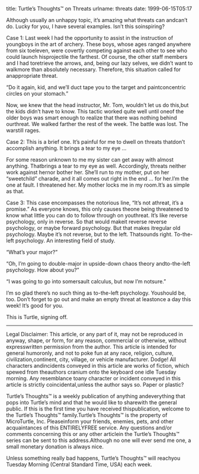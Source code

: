 title: Turtle&#x02bc;s Thoughts&trade; on Threats
urlname: threats
date: 1999-06-15T05:17

Although usually an unhappy topic, it&#x02bc;s amazing what threats can andcan&#x02bc;t do. Lucky for you, I have several examples. Isn&#x02bc;t this soinspiring?

Case 1: Last week I had the opportunity to assist in the instruction of youngboys in the art of archery. These boys, whose ages ranged anywhere from six toeleven, were covertly competing against each other to see who could launch hisprojectile the farthest. Of course, the other staff members and I had toretrieve the arrows, and, being our lazy selves, we didn&#x02bc;t want to walkmore than absolutely necessary. Therefore, this situation called for anappropriate threat.

&ldquo;Do it again, kid, and we&#x02bc;ll duct tape you to the target and paintconcentric circles on your stomach.&rdquo;

Now, we knew that the head instructor, Mr. Tom, wouldn&#x02bc;t let us do this,but the kids didn&#x02bc;t have to know. This tactic worked quite well until oneof the older boys was smart enough to realize that there was nothing behind ourthreat. We walked farther the rest of the week. The battle was lost. The warstill rages.

Case 2: This is a brief one. It&#x02bc;s painful for me to dwell on threats thatdon&#x02bc;t accomplish anything. It brings a tear to my eye &hellip;

For some reason unknown to me my sister can get away with almost anything. Thatbrings a tear to my eye as well. Accordingly, threats neither work against hernor bother her. She&#x02bc;ll run to my mother, put on her &ldquo;sweetchild&rdquo; charade, and it all comes out right in the end &hellip; for her.I&#x02bc;m the one at fault. I threatened her. My mother locks me in my room.It&#x02bc;s as simple as that.

Case 3: This case encompasses the notorious line, &ldquo;It&#x02bc;s not athreat, it&#x02bc;s a promise.&rdquo; As everyone knows, this only causes theone being threatened to know what little you can do to follow through on youthreat. It&#x02bc;s like reverse psychology, only in reverse. So that would makeit reverse reverse psychology, or maybe forward psychology. But that makes itregular old psychology. Maybe it&#x02bc;s not reverse, but to the left. Thatsounds right. To-the-left psychology. An interesting field of study.

&ldquo;What&#x02bc;s your major?&rdquo;

&ldquo;Oh, I&#x02bc;m going to double-major in upside-down chaos theory andto-the-left psychology. How about you?&rdquo;

&ldquo;I was going to go into somersault calculus, but now I&#x02bc;m notsure.&rdquo;

I&#x02bc;m so glad there&#x02bc;s no such thing as to-the-left psychology. Youshould be, too. Don&#x02bc;t forget to go out and make an empty threat at leastonce a day this week! It&#x02bc;s good for you.

This is Turtle, signing off.

---

Legal Disclaimer: This article, or any part of it, may not be reproduced in anyway, shape, or form, for any reason, commercial or otherwise, without expresswritten permission from the author. This article is intended for general humoronly, and not to poke fun at any race, religion, culture, civilization,continent, city, village, or vehicle manufacturer. Dodge! All characters andincidents conveyed in this article are works of fiction, which spewed from theauthors cranium onto the keyboard one idle Tuesday morning. Any resemblance toany character or incident conveyed in this article is strictly coincidental,unless the author says so. Paper or plastic?

Turtle&#x02bc;s Thoughts&trade; is a weekly publication of anything andeverything that pops into Turtle&#x02bc;s mind and that he would like to sharewith the general public. If this is the first time you have received thispublication, welcome to the Turtle&#x02bc;s Thoughts&trade; family.Turtle&#x02bc;s Thoughts&trade; is the property of MicroTurtle, Inc. Pleaseinform your friends, enemies, pets, and other acquaintances of this ENTIRELYFREE service. Any questions and/or comments concerning this or any other articlein the Turtle&#x02bc;s Thoughts&trade; series can be sent to this address.Although no one will ever send me one, a small monetary donation is always nice.

Unless something really bad happens, Turtle&#x02bc;s Thoughts&trade; will reachyou Tuesday Morning (Central Standard Time, USA) each week.